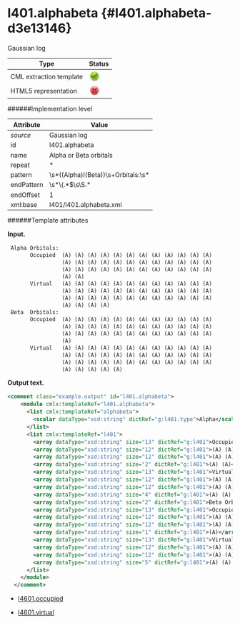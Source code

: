 # l401.alphabeta {#l401.alphabeta-d3e13146}

Gaussian log


| Type                                                                                                                                                | Status                                                                                                                                              |
|----|----|
| CML extraction template                                                                                                                             | ![](/imgs/Total.png)                                                                                                                                |
| HTML5 representation                                                                                                                                | ![](/imgs/None.png)                                                                                                                                 |

######Implementation level

| Attribute                                                                                                                                           | Value                                                                                                                                               |
|----|----|
| *source*                                                                                                                                            | Gaussian log                                                                                                                                        |
| id                                                                                                                                                  | l401.alphabeta                                                                                                                                      |
| name                                                                                                                                                | Alpha or Beta orbitals                                                                                                                              |
| repeat                                                                                                                                              | \*                                                                                                                                                  |
| pattern                                                                                                                                             | \\s\*((Alpha)I(Beta))\\s+Orbitals:\\s\*                                                                                                             |
| endPattern                                                                                                                                          | \\s\*\\(.\*\$\\s\\S.\*                                                                                                                              |
| endOffset                                                                                                                                           | 1                                                                                                                                                   |
| xml:base                                                                                                                                            | l401/l401.alphabeta.xml                                                                                                                             |

######Template attributes

**Input.**

     Alpha Orbitals:
           Occupied  (A) (A) (A) (A) (A) (A) (A) (A) (A) (A) (A) (A)
                     (A) (A) (A) (A) (A) (A) (A) (A) (A) (A) (A) (A)
                     (A) (A) (A) (A) (A) (A) (A) (A) (A) (A) (A) (A)
                     (A) (A)
           Virtual   (A) (A) (A) (A) (A) (A) (A) (A) (A) (A) (A) (A)
                     (A) (A) (A) (A) (A) (A) (A) (A) (A) (A) (A) (A)
                     (A) (A) (A) (A) (A) (A) (A) (A) (A) (A) (A) (A)
                     (A) (A) (A) (A)
     Beta  Orbitals:
           Occupied  (A) (A) (A) (A) (A) (A) (A) (A) (A) (A) (A) (A)
                     (A) (A) (A) (A) (A) (A) (A) (A) (A) (A) (A) (A)
                     (A) (A) (A) (A) (A) (A) (A) (A) (A) (A) (A) (A)
                     (A)
           Virtual   (A) (A) (A) (A) (A) (A) (A) (A) (A) (A) (A) (A)
                     (A) (A) (A) (A) (A) (A) (A) (A) (A) (A) (A) (A)
                     (A) (A) (A) (A) (A) (A) (A) (A) (A) (A) (A) (A)
                     (A) (A) (A) (A) (A)
      

**Output text.**

```xml
<comment class="example.output" id="l401.alphabeta">
    <module cmlx:templateRef="l401.alphabeta">
      <list cmlx:templateRef="alphabeta">
        <scalar dataType="xsd:string" dictRef="g:l401.type">Alpha</scalar>
      </list>
      <list cmlx:templateRef="l401">
        <array dataType="xsd:string" size="13" dictRef="g:l401">Occupied (A) (A) (A) (A) (A) (A) (A) (A) (A) (A) (A) (A)</array>
        <array dataType="xsd:string" size="12" dictRef="g:l401">(A) (A) (A) (A) (A) (A) (A) (A) (A) (A) (A) (A)</array>
        <array dataType="xsd:string" size="12" dictRef="g:l401">(A) (A) (A) (A) (A) (A) (A) (A) (A) (A) (A) (A)</array>
        <array dataType="xsd:string" size="2" dictRef="g:l401">(A) (A)</array>
        <array dataType="xsd:string" size="13" dictRef="g:l401">Virtual (A) (A) (A) (A) (A) (A) (A) (A) (A) (A) (A) (A)</array>
        <array dataType="xsd:string" size="12" dictRef="g:l401">(A) (A) (A) (A) (A) (A) (A) (A) (A) (A) (A) (A)</array>
        <array dataType="xsd:string" size="12" dictRef="g:l401">(A) (A) (A) (A) (A) (A) (A) (A) (A) (A) (A) (A)</array>
        <array dataType="xsd:string" size="4" dictRef="g:l401">(A) (A) (A) (A)</array>
        <array dataType="xsd:string" size="2" dictRef="g:l401">Beta Orbitals:</array>
        <array dataType="xsd:string" size="13" dictRef="g:l401">Occupied (A) (A) (A) (A) (A) (A) (A) (A) (A) (A) (A) (A)</array>
        <array dataType="xsd:string" size="12" dictRef="g:l401">(A) (A) (A) (A) (A) (A) (A) (A) (A) (A) (A) (A)</array>
        <array dataType="xsd:string" size="12" dictRef="g:l401">(A) (A) (A) (A) (A) (A) (A) (A) (A) (A) (A) (A)</array>
        <array dataType="xsd:string" size="1" dictRef="g:l401">(A)</array>
        <array dataType="xsd:string" size="13" dictRef="g:l401">Virtual (A) (A) (A) (A) (A) (A) (A) (A) (A) (A) (A) (A)</array>
        <array dataType="xsd:string" size="12" dictRef="g:l401">(A) (A) (A) (A) (A) (A) (A) (A) (A) (A) (A) (A)</array>
        <array dataType="xsd:string" size="12" dictRef="g:l401">(A) (A) (A) (A) (A) (A) (A) (A) (A) (A) (A) (A)</array>
        <array dataType="xsd:string" size="5" dictRef="g:l401">(A) (A) (A) (A) (A)</array>
      </list>
    </module>
  </comment>
```

-   [l4601.occupied](/out/md/cml/gaussian_log/l4601.occupied-d3e13159.md)

<!-- -->

-   [l4601.virtual](/out/md/cml/gaussian_log/l4601.virtual-d3e13174.md)
